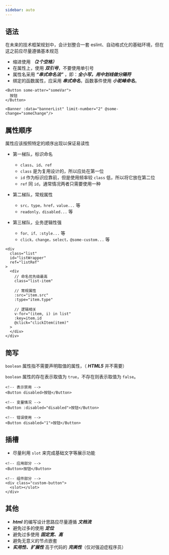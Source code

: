 ```yaml
---
sidebar: auto
---
```



## 语法
在未来的技术框架规划中，会计划整合一套 eslint、自动格式化的基础环境，但在这之前应尽量遵循基本规范
- 缩进使用 ***（2个空格）***
- 在属性上，使用 ***双引号***，不要使用单引号
- 属性名采用 ***“串式命名法”*** ，即：***全小写，用中划线做分隔符***
- 绑定的函数属性，应采用 ***串式命名***，函数事件使用 ***小驼峰命名***。
```
<Button some-atter="someVar">
  按钮
</Button>

<Banner :data="bannerList" limit-number="2" @some-change="someChange"/>
```

## 属性顺序
属性应该按照特定的顺序出现以保证易读性
- 第一梯队，标识命名
  - ```class```、```id```、```ref```
  - ```class``` 是为复用设计的，所以应处在第一位
  - ```id``` 作为标识应靠前，但是使用频率较 ```class```  低，所以将它放在第二位
  - ```ref``` 同 ```id```，通常情况两者只需要使用一种

- 第二梯队，常规属性
  - ```src，type，href，value...``` 等
  - ```readonly，disabled...``` 等
- 第三梯队，业务逻辑性强
  - ```for、if、:style...``` 等
  - ```click，change，select，@some-custom...``` 等
```
<div
  class="list"
  id="listWrapper"
  ref="listRef"
>
  <div
    // 命名优先级最高
    class="list-item"

    // 常规属性
    :src="item.src"
    :type="item.type"

    // 逻辑相关
    v-for="(item, i) in list"
    :key=item.id
    @click="clickItem(item)"
  >
  </div>
</div>
```

## 简写
```boolean``` 属性指不需要声明取值的属性，（ ***HTML5*** 并不需要）

```boolean``` 属性的存在表示取值为 ```true```，不存在则表示取值为 ```false```。
```
<!-- 表示禁用 -->
<Button disabled>按钮</Button>

<!-- 变量情况 -->
<Button :disabled="disabled">按钮</Button>

<!-- 错误使用 -->
<Button disabled="1">按钮</Button>
```

## 插槽
- 尽量利用 ```slot``` 来完成基础文字等展示功能
```
<!-- 应用部分 -->
<Button>按钮</Button>

<!-- 组件部分 -->
<div class="custom-button">
  <slot></slot>
</div>
```

## 其他
- ***html*** 的编写设计思路应尽量遵循 ***文档流***
- 避免过多的使用 ***定位***
- 避免过多使用 ***固定宽、高***
- 避免无意义的节点嵌套
- ***实用性、扩展性*** 高于代码的 ***完美性***（仅对强迫症程序员）
